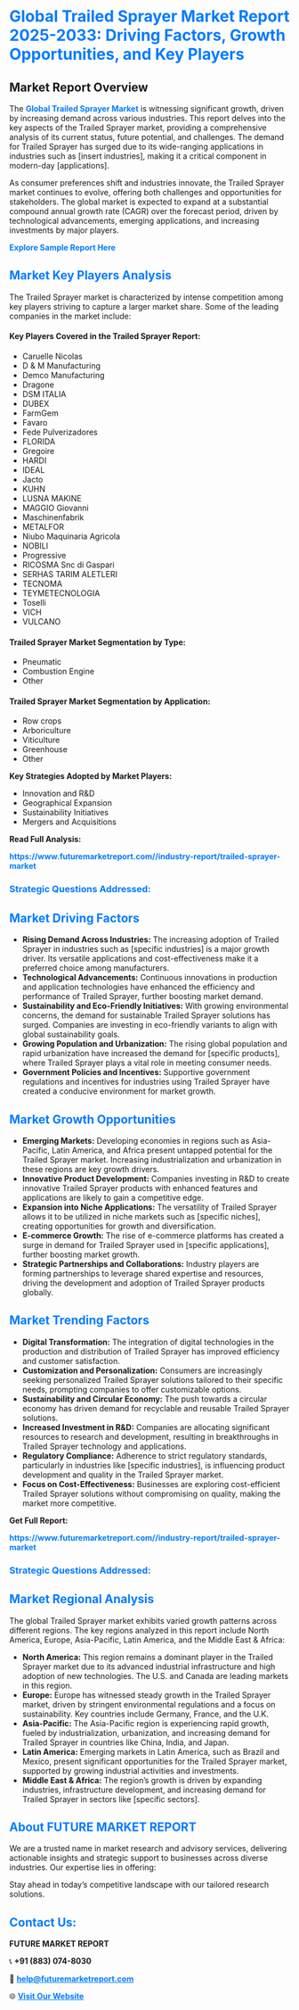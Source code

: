 <h1 style="color: #007BFF;">Global Trailed Sprayer Market Report 2025-2033: Driving Factors, Growth Opportunities, and Key Players</h1>

<section id="overview">
<h2>Market Report Overview</h2>
<p>The <a href="https://www.futuremarketreport.com//industry-report/trailed-sprayer-market" style="color: #007BFF; text-decoration: none;"><strong>Global Trailed Sprayer Market</strong></a> is witnessing significant growth, driven by increasing demand across various industries. This report delves into the key aspects of the Trailed Sprayer market, providing a comprehensive analysis of its current status, future potential, and challenges. The demand for Trailed Sprayer has surged due to its wide-ranging applications in industries such as [insert industries], making it a critical component in modern-day [applications].</p>
<p>As consumer preferences shift and industries innovate, the Trailed Sprayer market continues to evolve, offering both challenges and opportunities for stakeholders. The global market is expected to expand at a substantial compound annual growth rate (CAGR) over the forecast period, driven by technological advancements, emerging applications, and increasing investments by major players.</p>
</section>

<section id="overview">
<p><a href="https://www.futuremarketreport.com//request-sample/reportId=48637" style="color: #007BFF; text-decoration: none;"><strong>Explore Sample Report Here</strong></a></p>
</section>

<section id="key-players">
<h2 style="color: #007BFF;">Market Key Players Analysis</h2>
<p>The Trailed Sprayer market is characterized by intense competition among key players striving to capture a larger market share. Some of the leading companies in the market include:</p>
<h4>Key Players Covered in the Trailed Sprayer Report:</h4>
<ul><li>Caruelle Nicolas</li><li>D &amp; M Manufacturing</li><li>Demco Manufacturing</li><li>Dragone</li><li>DSM ITALIA</li><li>DUBEX</li><li>FarmGem</li><li>Favaro</li><li>Fede Pulverizadores</li><li>FLORIDA</li><li>Gregoire</li><li>HARDI</li><li>IDEAL</li><li>Jacto</li><li>KUHN</li><li>LUSNA MAKINE</li><li>MAGGIO Giovanni</li><li>Maschinenfabrik</li><li>METALFOR</li><li>Niubo Maquinaria Agricola</li><li>NOBILI</li><li>Progressive</li><li>RICOSMA Snc di Gaspari</li><li>SERHAS TARIM ALETLERI</li><li>TECNOMA</li><li>TEYMETECNOLOGIA</li><li>Toselli</li><li>VICH</li><li>VULCANO</li></ul>
<h4>Trailed Sprayer Market Segmentation by Type:</h4>
<ul><li>Pneumatic</li><li>Combustion Engine</li><li>Other</li></ul>

<h4>Trailed Sprayer Market Segmentation by Application:</h4>
<ul><li>Row crops</li><li>Arboriculture</li><li>Viticulture</li><li>Greenhouse</li><li>Other</li></ul>
<p><strong>Key Strategies Adopted by Market Players:</strong></p>
<ul>
<li>Innovation and R&D</li>
<li>Geographical Expansion</li>
<li>Sustainability Initiatives</li>
<li>Mergers and Acquisitions</li>
</ul>
</section>

<section>
<p><strong>Read Full Analysis: </strong></p><a href="https://www.futuremarketreport.com//industry-report/trailed-sprayer-market" style="color: #007BFF; text-decoration: none;"><strong>https://www.futuremarketreport.com//industry-report/trailed-sprayer-market</strong></a>
<h3 style="color: #007BFF;">Strategic Questions Addressed:</h3>
</section>

<section id="driving-factors">
<h2 style="color: #007BFF;">Market Driving Factors</h2>
<ul>
<li><strong>Rising Demand Across Industries:</strong> The increasing adoption of Trailed Sprayer in industries such as [specific industries] is a major growth driver. Its versatile applications and cost-effectiveness make it a preferred choice among manufacturers.</li>
<li><strong>Technological Advancements:</strong> Continuous innovations in production and application technologies have enhanced the efficiency and performance of Trailed Sprayer, further boosting market demand.</li>
<li><strong>Sustainability and Eco-Friendly Initiatives:</strong> With growing environmental concerns, the demand for sustainable Trailed Sprayer solutions has surged. Companies are investing in eco-friendly variants to align with global sustainability goals.</li>
<li><strong>Growing Population and Urbanization:</strong> The rising global population and rapid urbanization have increased the demand for [specific products], where Trailed Sprayer plays a vital role in meeting consumer needs.</li>
<li><strong>Government Policies and Incentives:</strong> Supportive government regulations and incentives for industries using Trailed Sprayer have created a conducive environment for market growth.</li>
</ul>
</section>

<section id="growth-opportunities">
<h2 style="color: #007BFF;">Market Growth Opportunities</h2>
<ul>
<li><strong>Emerging Markets:</strong> Developing economies in regions such as Asia-Pacific, Latin America, and Africa present untapped potential for the Trailed Sprayer market. Increasing industrialization and urbanization in these regions are key growth drivers.</li>
<li><strong>Innovative Product Development:</strong> Companies investing in R&D to create innovative Trailed Sprayer products with enhanced features and applications are likely to gain a competitive edge.</li>
<li><strong>Expansion into Niche Applications:</strong> The versatility of Trailed Sprayer allows it to be utilized in niche markets such as [specific niches], creating opportunities for growth and diversification.</li>
<li><strong>E-commerce Growth:</strong> The rise of e-commerce platforms has created a surge in demand for Trailed Sprayer used in [specific applications], further boosting market growth.</li>
<li><strong>Strategic Partnerships and Collaborations:</strong> Industry players are forming partnerships to leverage shared expertise and resources, driving the development and adoption of Trailed Sprayer products globally.</li>
</ul>
</section>

<section id="trending-factors">
<h2 style="color: #007BFF;">Market Trending Factors</h2>
<ul>
<li><strong>Digital Transformation:</strong> The integration of digital technologies in the production and distribution of Trailed Sprayer has improved efficiency and customer satisfaction.</li>
<li><strong>Customization and Personalization:</strong> Consumers are increasingly seeking personalized Trailed Sprayer solutions tailored to their specific needs, prompting companies to offer customizable options.</li>
<li><strong>Sustainability and Circular Economy:</strong> The push towards a circular economy has driven demand for recyclable and reusable Trailed Sprayer solutions.</li>
<li><strong>Increased Investment in R&D:</strong> Companies are allocating significant resources to research and development, resulting in breakthroughs in Trailed Sprayer technology and applications.</li>
<li><strong>Regulatory Compliance:</strong> Adherence to strict regulatory standards, particularly in industries like [specific industries], is influencing product development and quality in the Trailed Sprayer market.</li>
<li><strong>Focus on Cost-Effectiveness:</strong> Businesses are exploring cost-efficient Trailed Sprayer solutions without compromising on quality, making the market more competitive.</li>
</ul>
</section>

<section>
<p><strong>Get Full Report: </strong></p><a href="https://www.futuremarketreport.com//industry-report/trailed-sprayer-market" style="color: #007BFF; text-decoration: none;"><strong>https://www.futuremarketreport.com//industry-report/trailed-sprayer-market</strong></a>
<h3 style="color: #007BFF;">Strategic Questions Addressed:</h3>
</section>


<section id="regional-analysis">
<h2 style="color: #007BFF;">Market Regional Analysis</h2>
<p>The global Trailed Sprayer market exhibits varied growth patterns across different regions. The key regions analyzed in this report include North America, Europe, Asia-Pacific, Latin America, and the Middle East & Africa:</p>
<ul>
<li><strong>North America:</strong> This region remains a dominant player in the Trailed Sprayer market due to its advanced industrial infrastructure and high adoption of new technologies. The U.S. and Canada are leading markets in this region.</li>
<li><strong>Europe:</strong> Europe has witnessed steady growth in the Trailed Sprayer market, driven by stringent environmental regulations and a focus on sustainability. Key countries include Germany, France, and the U.K.</li>
<li><strong>Asia-Pacific:</strong> The Asia-Pacific region is experiencing rapid growth, fueled by industrialization, urbanization, and increasing demand for Trailed Sprayer in countries like China, India, and Japan.</li>
<li><strong>Latin America:</strong> Emerging markets in Latin America, such as Brazil and Mexico, present significant opportunities for the Trailed Sprayer market, supported by growing industrial activities and investments.</li>
<li><strong>Middle East & Africa:</strong> The region’s growth is driven by expanding industries, infrastructure development, and increasing demand for Trailed Sprayer in sectors like [specific sectors].</li>
</ul>
</section>

<footer>
<h2 style="color: #007BFF;">About FUTURE MARKET REPORT</h2>
<p>We are a trusted name in market research and advisory services, delivering actionable insights and strategic support to businesses across diverse industries. Our expertise lies in offering:</p>

<p>Stay ahead in today’s competitive landscape with our tailored research solutions.</p>

<h2 style="color: #007BFF;">Contact Us:</h2>
<p><strong>FUTURE MARKET REPORT</strong></p>
<p>📞 <strong>+91 (883) 074-8030</strong></p>
<p>📧 <strong><a href="mailto:help@futuremarketreport.com" style="color: #007BFF;">help@futuremarketreport.com</a></strong></p>
<p>🌐 <strong><a href="https://www.futuremarketreport.com/" style="color: #007BFF;">Visit Our Website</a></strong></p>
</footer>